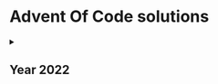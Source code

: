 # Advent Of Code solutions

<details>
<summary><h2>Year 2022</h2></summary>
<details>
<summary><h3>TypeScript</h3></summary>
To start navigate to 2022/ts dir and run following:

```bash
npm i
npm start
```

To run specific day:

```
npm start -- --day 1
```

Help:

```
npm start -- --help
```

<details>
<summary><h4>Days</h4></summary>

* [Day 1](2022/ts/day1)
* [Day 2](2022/ts/day2)
* [Day 3](2022/ts/day3)
* [Day 4](2022/ts/day4)
* [Day 5](2022/ts/day5)
* [Day 6](2022/ts/day6)
* [Day 7](2022/ts/day7)
* [Day 8](2022/ts/day8)
* [Day 9](2022/ts/day9)
* [Day 10](2022/ts/day10)
* [Day 11](2022/ts/day11)
* [Day 12](2022/ts/day12)
* [Day 13](2022/ts/day13)
* [Day 14](2022/ts/day14)
* [Day 15](2022/ts/day15)
* [Day 16](2022/ts/day16)
* [Day 17](2022/ts/day17)
* [Day 18](2022/ts/day18)

</details>
</details>
</details>

